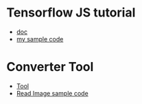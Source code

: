 # Tensorflow JS tutorial
* [doc](https://codelabs.developers.google.com/codelabs/tensorflowjs-teachablemachine-codelab/index.html#8)
* [my sample code](./transfer_learning.html)

# Converter Tool
* [Tool](https://github.com/tensorflow/tfjs/tree/master/tfjs-converter)
* [Read Image sample code](./)